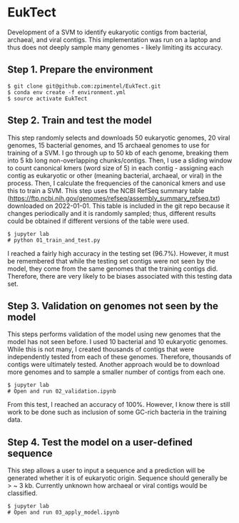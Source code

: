 # EukTect
Development of a SVM to identify eukaryotic contigs from bacterial, archaeal, and viral contigs. This implementation was run on a laptop and thus does not deeply sample many genomes - likely limiting its accuracy.

## Step 1. Prepare the environment
```
$ git clone git@github.com:zpimentel/EukTect.git
$ conda env create -f environment.yml
$ source activate EukTect
```

## Step 2. Train and test the model
This step randomly selects and downloads 50 eukaryotic genomes, 20 viral genomes, 15 bacterial genomes, and 15 archaeal genomes to use for training of a SVM. I go through up to 50 kb of each genome, breaking them into 5 kb long non-overlapping chunks/contigs. Then, I use a sliding window to count canonical kmers (word size of 5) in each contig - assigning each contig as eukaryotic or other (meaning bacterial, archaeal, or viral) in the process. Then, I calculate the frequencies of the canonical kmers and use this to train a SVM. This step uses the NCBI RefSeq summary table (https://ftp.ncbi.nih.gov/genomes/refseq/assembly_summary_refseq.txt) downloaded on 2022-01-01. This table is included in the git repo because it changes periodically and it is randomly sampled; thus, different results could be obtained if different versions of the table were used.
```
$ jupyter lab
# python 01_train_and_test.py
```
I reached a fairly high accuracy in the testing set (96.7%). However, it must be remembered that while the testing set contigs were not seen by the model, they come from the same genomes that the training contigs did. Therefore, there are very likely to be biases associated with this testing data set.  

## Step 3. Validation on genomes not seen by the model
This steps performs validation of the model using new genomes that the model has not seen before. I used 10 bacterial and 10 eukaryotic genomes. While this is not many, I created thousands of contigs that were independently tested from each of these genomes. Therefore, thousands of contigs were ultimately tested. Another approach would be to download more genomes and to sample a smaller number of contigs from each one.
```
$ jupyter lab
# Open and run 02_validation.ipynb
```
From this test, I reached an accuracy of 100%. However, I know there is still work to be done such as inclusion of some GC-rich bacteria in the training data.   

## Step 4. Test the model on a user-defined sequence
This step allows a user to input a sequence and a prediction will be generated whether it is of eukaryotic origin. Sequence should generally be > ~ 3 kb. Currently unknown how archaeal or viral contigs would be classified.
```
$ jupyter lab
# Open and run 03_apply_model.ipynb
```

